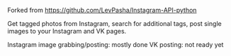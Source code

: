 Forked from https://github.com/LevPasha/Instagram-API-python

Get tagged photos from Instagram, search for additional tags, post single images to your Instagram and VK pages.

Instagram image grabbing/posting: mostly done
VK posting: not ready yet
